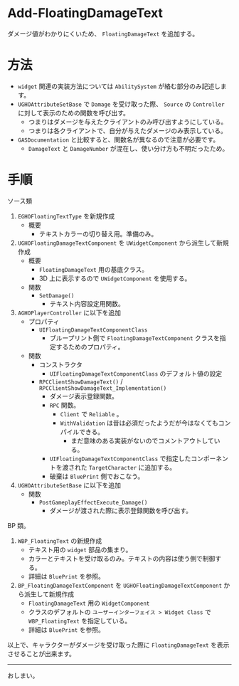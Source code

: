 # Add-FloatingDamageText
ダメージ値がわかりにくいため、 `FloatingDamageText` を追加する。

# 方法

* `widget` 関連の実装方法については `AbilitySystem` が絡む部分のみ記述します。
* `UGHOAttributeSetBase` で `Damage` を受け取った際、 `Source` の `Controller` に対して表示のための関数を呼び出す。
	* つまりはダメージを与えたクライアントのみ呼び出すようにしている。
	* つまりは各クライアントで、自分が与えたダメージのみ表示している。
* `GASDocumentation` と比較すると、関数名が異なるので注意が必要です。
	* `DamageText` と `DamageNumber` が混在し、使い分け方も不明だったため。

# 手順

ソース類

1. `EGHOFloatingTextType` を新規作成
	* 概要
		* テキストカラーの切り替え用。準備のみ。
1. `UGHOFloatingDamageTextComponent` を `UWidgetComponent` から派生して新規作成
	* 概要
		* `FloatingDamageText` 用の基底クラス。
		* 3D 上に表示するので `UWidgetComponent` を使用する。
	* 関数
		* `SetDamage()`
			* テキスト内容設定用関数。
1. `AGHOPlayerController` に以下を追加
	* プロパティ
		* `UIFloatingDamageTextComponentClass`
			* ブループリント側で `FloatingDamageTextComponent` クラスを指定するためのプロパティ。
	* 関数
		* コンストラクタ
			* `UIFloatingDamageTextComponentClass` のデフォルト値の設定
		* `RPCClientShowDamageText()` / `RPCClientShowDamageText_Implementation()`
			* ダメージ表示登録関数。
			* `RPC` 関数。
				* `Client` で `Reliable` 。
				* `WithValidation` は昔は必須だったようだが今はなくてもコンパイルできる。
					* まだ意味のある実装がないのでコメントアウトしている。
			* `UIFloatingDamageTextComponentClass` で指定したコンポーネントを渡された `TargetCharacter` に追加する。
			* 破棄は `BluePrint` 側でおこなう。　
1. `UGHOAttributeSetBase` に以下を追加
	* 関数
		* `PostGameplayEffectExecute_Damage()`
			* ダメージが渡された際に表示登録関数を呼び出す。


BP 類。

1. `WBP_FloatingText` の新規作成
	* テキスト用の `widget` 部品の集まり。
	* カラーとテキストを受け取るのみ。テキストの内容は使う側で制御する。
	* 詳細は `BluePrint` を参照。
1. `BP_FloatingDamageTextComponent` を `UGHOFloatingDamageTextComponent` から派生して新規作成
	* `FloatingDamageText` 用の `WidgetComponent`
	* クラスのデフォルトの `ユーザーインターフェイス > Widget Class` で `WBP_FloatingText` を指定している。
	* 詳細は `BluePrint` を参照。


以上で、キャラクターがダメージを受け取った際に `FloatingDamageText` を表示させることが出来ます。


-----
おしまい。
